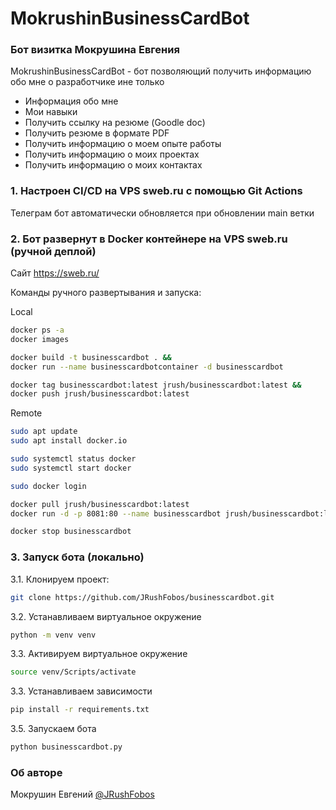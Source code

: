 # MokrushinBusinessCardBot
### Бот визитка Мокрушина Евгения

MokrushinBusinessCardBot - бот позволяющий получить информацию обо мне о разработчике ине только
- Информация обо мне
- Мои навыки
- Получить ссылку на резюме (Goodle doc)
- Получить резюме в формате PDF
- Получить информацию о моем опыте работы
- Получить информацию о моих проектах
- Получить информацию о моих контактах

### 1. Настроен CI/CD на VPS sweb.ru с помощью Git Actions
Телеграм бот автоматически обновляется при обновлении main ветки

### 2. Бот развернут в Docker контейнере на VPS sweb.ru (ручной деплой)
Сайт https://sweb.ru/

Команды ручного развертывания и запуска:

Local
```bash
docker ps -a
docker images

docker build -t businesscardbot . && 
docker run --name businesscardbotcontainer -d businesscardbot 

docker tag businesscardbot:latest jrush/businesscardbot:latest &&
docker push jrush/businesscardbot:latest


```
Remote
```bash
sudo apt update
sudo apt install docker.io

sudo systemctl status docker
sudo systemctl start docker

sudo docker login

docker pull jrush/businesscardbot:latest
docker run -d -p 8081:80 --name businesscardbot jrush/businesscardbot:latest

docker stop businesscardbot
```

### 3. Запуск бота (локально)
3.1. Клонируем проект:

```bash
git clone https://github.com/JRushFobos/businesscardbot.git
```

3.2. Устанавливаем виртуальное окружение

```bash
python -m venv venv
```

3.3. Активируем виртуальное окружение

```bash
source venv/Scripts/activate
```

3.3. Устанавливаем зависимости

```bash
pip install -r requirements.txt
```

3.5. Запускаем бота

```bash
python businesscardbot.py
```

### Об авторе
Мокрушин Евгений [@JRushFobos](https://github.com/JRushFobos)
